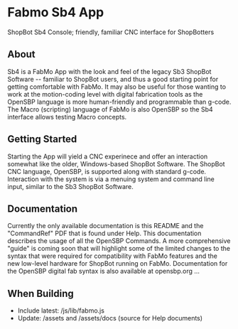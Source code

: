 # Fabmo Sb4 App
ShopBot Sb4 Console; friendly, familiar CNC interface for ShopBotters

## About
Sb4 is a FabMo App with the look and feel of the legacy Sb3 ShopBot Software -- familiar to ShopBot users, and thus a good starting point for getting comfortable with FabMo. It may also be useful for those wanting to work at the motion-coding level with digital fabrication tools as the OpenSBP language is more human-friendly and programmable than g-code. The Macro (scripting) language of FabMo is also OpenSBP so the Sb4 interface allows testing Macro concepts.

## Getting Started
Starting the App will yield a CNC experinece and offer an interaction somewhat like the older, Windows-based ShopBot Software. The ShopBot CNC language, OpenSBP, is supported along with standard g-code. Interaction with the system is via a menuing system and command line input, similar to the Sb3 ShopBot Software.

## Documentation
Currently the only available documentation is this README and the "CommandRef" PDF that is found under Help. This documentation describes the usage of all the OpenSBP Commands. A more comprehensive "guide" is coming soon that will highlight some of the limited changes to the syntax that were required for compatibility with FabMo features and the new low-level hardware for ShopBot running on FabMo. Documentation for the OpenSBP digital fab syntax is also available at opensbp.org ...

## When Building
 - Include latest:  /js/lib/fabmo.js
 - Update: /assets and /assets/docs (source for Help documents)
